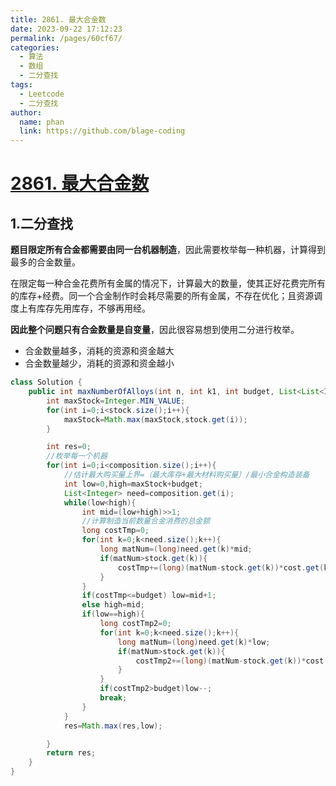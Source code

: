 ```yaml
---
title: 2861. 最大合金数
date: 2023-09-22 17:12:23
permalink: /pages/60cf67/
categories:
  - 算法
  - 数组
  - 二分查找
tags:
  - Leetcode
  - 二分查找
author: 
  name: phan
  link: https://github.com/blage-coding
---
```

# [2861. 最大合金数](https://leetcode.cn/problems/maximum-number-of-alloys/)

## 1.二分查找

**题目限定所有合金都需要由同一台机器制造**，因此需要枚举每一种机器，计算得到最多的合金数量。

在限定每一种合金花费所有金属的情况下，计算最大的数量，使其正好花费完所有的库存+经费。同一个合金制作时会耗尽需要的所有金属，不存在优化；且资源调度上有库存先用库存，不够再用经。

**因此整个问题只有合金数量是自变量**，因此很容易想到使用二分进行枚举。

- 合金数量越多，消耗的资源和资金越大
- 合金数量越少，消耗的资源和资金越小

```java
class Solution {
    public int maxNumberOfAlloys(int n, int k1, int budget, List<List<Integer>> composition, List<Integer> stock, List<Integer> cost) {
        int maxStock=Integer.MIN_VALUE;
        for(int i=0;i<stock.size();i++){
            maxStock=Math.max(maxStock,stock.get(i));
        }

        int res=0;
        //枚举每一个机器
        for(int i=0;i<composition.size();i++){
            //估计最大购买量上界=（最大库存+最大材料购买量）/最小合金构造装备
            int low=0,high=maxStock+budget;
            List<Integer> need=composition.get(i);
            while(low<high){
                int mid=(low+high)>>1;
                //计算制造当前数量合金消费的总金额
                long costTmp=0;
                for(int k=0;k<need.size();k++){
                    long matNum=(long)need.get(k)*mid;
                    if(matNum>stock.get(k)){
                        costTmp+=(long)(matNum-stock.get(k))*cost.get(k);
                    }
                }
                if(costTmp<=budget) low=mid+1;
                else high=mid;
                if(low==high){
                    long costTmp2=0;
                    for(int k=0;k<need.size();k++){
                        long matNum=(long)need.get(k)*low;
                        if(matNum>stock.get(k)){
                            costTmp2+=(long)(matNum-stock.get(k))*cost.get(k);
                        }
                    }
                    if(costTmp2>budget)low--;
                    break;
                }
            }
            res=Math.max(res,low);

        }
        return res;
    }
}
```

